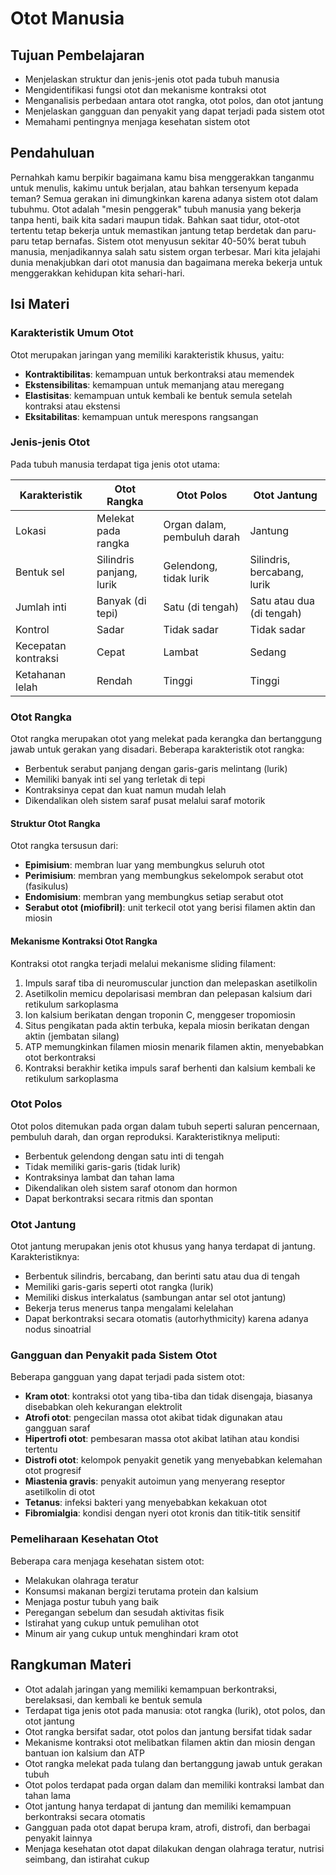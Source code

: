 # Otot Manusia

## Tujuan Pembelajaran

- Menjelaskan struktur dan jenis-jenis otot pada tubuh manusia
- Mengidentifikasi fungsi otot dan mekanisme kontraksi otot
- Menganalisis perbedaan antara otot rangka, otot polos, dan otot jantung
- Menjelaskan gangguan dan penyakit yang dapat terjadi pada sistem otot
- Memahami pentingnya menjaga kesehatan sistem otot

## Pendahuluan

Pernahkah kamu berpikir bagaimana kamu bisa menggerakkan tanganmu untuk menulis, kakimu untuk berjalan, atau bahkan tersenyum kepada teman? Semua gerakan ini dimungkinkan karena adanya sistem otot dalam tubuhmu. Otot adalah "mesin penggerak" tubuh manusia yang bekerja tanpa henti, baik kita sadari maupun tidak. Bahkan saat tidur, otot-otot tertentu tetap bekerja untuk memastikan jantung tetap berdetak dan paru-paru tetap bernafas. Sistem otot menyusun sekitar 40-50% berat tubuh manusia, menjadikannya salah satu sistem organ terbesar. Mari kita jelajahi dunia menakjubkan dari otot manusia dan bagaimana mereka bekerja untuk menggerakkan kehidupan kita sehari-hari.

## Isi Materi

### Karakteristik Umum Otot

Otot merupakan jaringan yang memiliki karakteristik khusus, yaitu:

- **Kontraktibilitas**: kemampuan untuk berkontraksi atau memendek
- **Ekstensibilitas**: kemampuan untuk memanjang atau meregang
- **Elastisitas**: kemampuan untuk kembali ke bentuk semula setelah kontraksi atau ekstensi
- **Eksitabilitas**: kemampuan untuk merespons rangsangan

### Jenis-jenis Otot

Pada tubuh manusia terdapat tiga jenis otot utama:

| Karakteristik | Otot Rangka | Otot Polos | Otot Jantung |
|---------------|-------------|------------|--------------|
| Lokasi | Melekat pada rangka | Organ dalam, pembuluh darah | Jantung |
| Bentuk sel | Silindris panjang, lurik | Gelendong, tidak lurik | Silindris, bercabang, lurik |
| Jumlah inti | Banyak (di tepi) | Satu (di tengah) | Satu atau dua (di tengah) |
| Kontrol | Sadar | Tidak sadar | Tidak sadar |
| Kecepatan kontraksi | Cepat | Lambat | Sedang |
| Ketahanan lelah | Rendah | Tinggi | Tinggi |

### Otot Rangka

Otot rangka merupakan otot yang melekat pada kerangka dan bertanggung jawab untuk gerakan yang disadari. Beberapa karakteristik otot rangka:

- Berbentuk serabut panjang dengan garis-garis melintang (lurik)
- Memiliki banyak inti sel yang terletak di tepi
- Kontraksinya cepat dan kuat namun mudah lelah
- Dikendalikan oleh sistem saraf pusat melalui saraf motorik

#### Struktur Otot Rangka

Otot rangka tersusun dari:

- **Epimisium**: membran luar yang membungkus seluruh otot
- **Perimisium**: membran yang membungkus sekelompok serabut otot (fasikulus)
- **Endomisium**: membran yang membungkus setiap serabut otot
- **Serabut otot (miofibril)**: unit terkecil otot yang berisi filamen aktin dan miosin

#### Mekanisme Kontraksi Otot Rangka

Kontraksi otot rangka terjadi melalui mekanisme sliding filament:

1. Impuls saraf tiba di neuromuscular junction dan melepaskan asetilkolin
2. Asetilkolin memicu depolarisasi membran dan pelepasan kalsium dari retikulum sarkoplasma
3. Ion kalsium berikatan dengan troponin C, menggeser tropomiosin
4. Situs pengikatan pada aktin terbuka, kepala miosin berikatan dengan aktin (jembatan silang)
5. ATP memungkinkan filamen miosin menarik filamen aktin, menyebabkan otot berkontraksi
6. Kontraksi berakhir ketika impuls saraf berhenti dan kalsium kembali ke retikulum sarkoplasma

### Otot Polos

Otot polos ditemukan pada organ dalam tubuh seperti saluran pencernaan, pembuluh darah, dan organ reproduksi. Karakteristiknya meliputi:

- Berbentuk gelendong dengan satu inti di tengah
- Tidak memiliki garis-garis (tidak lurik)
- Kontraksinya lambat dan tahan lama
- Dikendalikan oleh sistem saraf otonom dan hormon
- Dapat berkontraksi secara ritmis dan spontan

### Otot Jantung

Otot jantung merupakan jenis otot khusus yang hanya terdapat di jantung. Karakteristiknya:

- Berbentuk silindris, bercabang, dan berinti satu atau dua di tengah
- Memiliki garis-garis seperti otot rangka (lurik)
- Memiliki diskus interkalatus (sambungan antar sel otot jantung)
- Bekerja terus menerus tanpa mengalami kelelahan
- Dapat berkontraksi secara otomatis (autorhythmicity) karena adanya nodus sinoatrial

### Gangguan dan Penyakit pada Sistem Otot

Beberapa gangguan yang dapat terjadi pada sistem otot:

- **Kram otot**: kontraksi otot yang tiba-tiba dan tidak disengaja, biasanya disebabkan oleh kekurangan elektrolit
- **Atrofi otot**: pengecilan massa otot akibat tidak digunakan atau gangguan saraf
- **Hipertrofi otot**: pembesaran massa otot akibat latihan atau kondisi tertentu
- **Distrofi otot**: kelompok penyakit genetik yang menyebabkan kelemahan otot progresif
- **Miastenia gravis**: penyakit autoimun yang menyerang reseptor asetilkolin di otot
- **Tetanus**: infeksi bakteri yang menyebabkan kekakuan otot
- **Fibromialgia**: kondisi dengan nyeri otot kronis dan titik-titik sensitif

### Pemeliharaan Kesehatan Otot

Beberapa cara menjaga kesehatan sistem otot:

- Melakukan olahraga teratur
- Konsumsi makanan bergizi terutama protein dan kalsium
- Menjaga postur tubuh yang baik
- Peregangan sebelum dan sesudah aktivitas fisik
- Istirahat yang cukup untuk pemulihan otot
- Minum air yang cukup untuk menghindari kram otot

## Rangkuman Materi

- Otot adalah jaringan yang memiliki kemampuan berkontraksi, berelaksasi, dan kembali ke bentuk semula
- Terdapat tiga jenis otot pada manusia: otot rangka (lurik), otot polos, dan otot jantung
- Otot rangka bersifat sadar, otot polos dan jantung bersifat tidak sadar
- Mekanisme kontraksi otot melibatkan filamen aktin dan miosin dengan bantuan ion kalsium dan ATP
- Otot rangka melekat pada tulang dan bertanggung jawab untuk gerakan tubuh
- Otot polos terdapat pada organ dalam dan memiliki kontraksi lambat dan tahan lama
- Otot jantung hanya terdapat di jantung dan memiliki kemampuan berkontraksi secara otomatis
- Gangguan pada otot dapat berupa kram, atrofi, distrofi, dan berbagai penyakit lainnya
- Menjaga kesehatan otot dapat dilakukan dengan olahraga teratur, nutrisi seimbang, dan istirahat cukup
